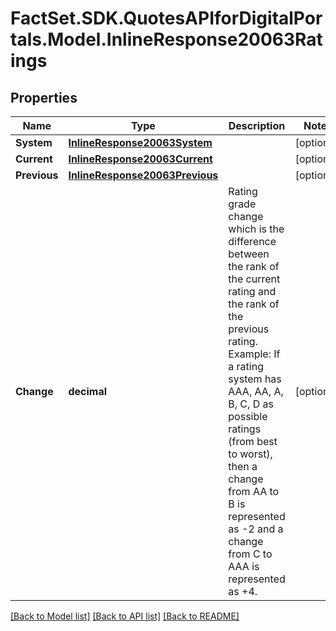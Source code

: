 # FactSet.SDK.QuotesAPIforDigitalPortals.Model.InlineResponse20063Ratings

## Properties

Name | Type | Description | Notes
------------ | ------------- | ------------- | -------------
**System** | [**InlineResponse20063System**](InlineResponse20063System.md) |  | [optional] 
**Current** | [**InlineResponse20063Current**](InlineResponse20063Current.md) |  | [optional] 
**Previous** | [**InlineResponse20063Previous**](InlineResponse20063Previous.md) |  | [optional] 
**Change** | **decimal** | Rating grade change which is the difference between the rank of the current rating and the rank of the previous rating. Example: If a rating system has AAA, AA, A, B, C, D as possible ratings (from best to worst), then a change from AA to B is represented as -2 and a change from C to AAA is represented as +4. | [optional] 

[[Back to Model list]](../README.md#documentation-for-models) [[Back to API list]](../README.md#documentation-for-api-endpoints) [[Back to README]](../README.md)


